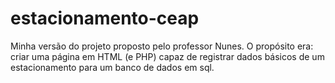 # estacionamento-ceap
Minha versão do projeto proposto pelo professor Nunes. O propósito era: criar uma página em HTML (e PHP) capaz de registrar dados básicos de um estacionamento para um banco de dados em sql.
